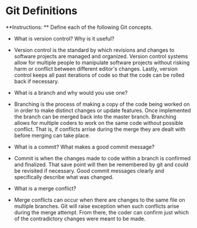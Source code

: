 # Git Definitions

**Instructions: ** Define each of the following Git concepts.

* What is version control?  Why is it useful?
* Version control is the standard by which revisions and changes to software projects are managed and organized.  Version control systems allow for multiple people to manipulate software projects without risking harm or conflict between different editor's changes.  Lastly, version control keeps all past iterations of code so that the code can be rolled back if necessary.

* What is a branch and why would you use one?
* Branching is the process of making a copy of the code being worked on in order to make distinct changes or update features.  Once implemented the branch can be merged back into the master branch. Branching allows for multiple coders to work on the same code without possible conflict.  That is, if conflicts arrise during the merge they are dealt with before merging can take place.

* What is a commit? What makes a good commit message?
* Commit is when the changes made to code within a branch is confirmed and finalized.  That save point will then be remembered by git and could be revisited if necessary.  Good commit messages clearly and specifically describe what was changed. 

* What is a merge conflict?
* Merge conflicts can occur when there are changes to the same file on multiple branches.  Git will raise exception when such conflicts arise during the merge attempt.  From there, the coder can confirm just which of the contradictory changes were meant to be made.
